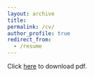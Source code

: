 ```yaml
---
layout: archive
title:
permalink: /cv/
author_profile: true
redirect_from:
  - /resume
---
```

Click [here](https://meperryviola.github.io/files/Madison_Perry_CV%20(1).pdf) to download pdf.
